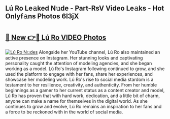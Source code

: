 ## Lú Ro Le𝚊ked N𝚞de - Part-RsV Video Le𝚊ks - Hot Onlyf𝚊ns Photos 6l3jX

# <h2><a href="http://ab48576.deff.icu/?id=L%c3%ba+Ro">🔗 New 👉🔴 Lú Ro VIDEO Photos</a></h2>

[![Lú Ro N𝚞des](https://i.imgur.com/rIISA9y.gif)](http://ab48576.deff.icu/?id=L%c3%ba+Ro)
Alongside her YouTube channel, Lú Ro also maintained an active presence on Instagram. Her stunning looks and captivating personality caught the attention of modeling agencies, and she began working as a model. Lú Ro's Instagram following continued to grow, and she used the platform to engage with her fans, share her experiences, and showcase her modeling work. Lú Ro's rise to social media stardom is a testament to her resilience, creativity, and authenticity. From her humble beginnings as a gamer to her current status as a content creator and model, Lú Ro has proven that with hard work, dedication, and a little bit of charm, anyone can make a name for themselves in the digital world. As she continues to grow and evolve, Lú Ro remains an inspiration to her fans and a force to be reckoned with in the world of social media.
